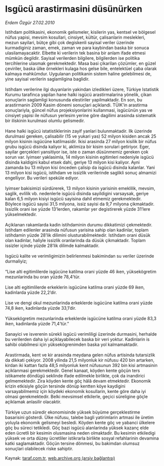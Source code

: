 # Isgücü arastirmasini düsünürken

*Erdem Özgür 27.02.2010*

<div class="yazi">Istihdam politikasini, ekonomik gelismeler, kisilerin yas, kentsel ve bölgesel nüfus yapisi, mevsim kosullari, cinsiyet, kültür, çalisanlarin meslekleri, mezun sayilari, bütçe gibi çok degiskenli sayisal veriler üzerinde kurmadiginiz zaman, emek, zaman ve para kaybindan baska bir sonuca ulasilamayacaktir. Elbette ki verilerin tek basina bir anlam ifade etmesi mümkün degildir. Sayisal verilerden bilgilere, bilgilerden ise politika tercihlerine ulasmak gerekmektedir. Masa basi çikarilan çözümler, en güzel çeviriler, baska ülke örnekleri kulaga hos gelse bile, entelektüel çaba olarak kalmaya mahkûmdur. Uygulanan politikanin sistem haline gelebilmesi de, yine sayisal verilerin saglamligina baglidir. <br/><br/>Istihdam verilerine ilgi duyanlarin yakindan izledikleri üzere, Türkiye Istatistik Kurumu tarafinca yapilan hane halki isgücü arastirmalarina yönelik, çikan sonuçlarin saglamligi konusunda elestiriler yapilmaktadir. En son, bu arastirmanin 2009 Kasim dönemi sonuçlari açiklandi. TÜIK’in arastirma sonuçlariyla, güncel nüfus projeksiyonlarini kullanmasi, isgücünün yas ve cinsiyet yapisi ile nüfusun yerlesim yerine göre dagilimi arasinda sistematik bir iliskinin kurulmasi olumlu gelismedir. <br/><br/>Hane halki isgücü istatistiklerinin zayif yanlari bulunmaktadir. Ilk üzerinde durulmasi gereken, çalisabilir (15 ve yukari yas) 52 milyon kisiden ancak 25 milyon kisinin isgücüne katilmasidir. Ikisi arasinda 27 milyon kisilik bir nüfus grubu isgücü disinda kaliyor ki, aklimiza bir kisim sorulari getiriyor. Eger, sayilar gerçekleri yansitiyor ise, iste o zaman düsünmemiz gereken çok sorun var. Iyimser yaklasimla, 14 milyon kisinin egitimleri nedeniyle isgücü disinda kaldigini kabul etsek dahi, geriye 13 milyon kisi kaliyor. Ayni zamanda bu 13 milyon kisi önceden çalisip da isgücü disinda kalanlar. Yani 13 milyon kisi isgücü, istihdam ve issizlik verilerinde saglikli sonuç almamizi engelliyor. Bu verileri speküle ediyor. <br/><br/>Iyimser bakisimizi sürdürerek, 13 milyon kisinin yarisinin emeklilik, mevsim, saglik, evlilik vb. nedenlerle isgücü disinda sayildigini varsaysak, geriye kalan 6,5 milyon kisiyi isgücü sayisina dahil etmemiz gerekmektedir. Böylece isgücü sayisi 31,5 milyona, issiz sayisi da 9,7 milyona çikmaktadir. Issizlik orani ise yüzde 13’lerden, rakamlar yer degistirerek yüzde 31’lere yükselmektedir. <br/><br/>Açiklanan rakamlarda kadin istihdaminin durumu dikkatimizi çekmektedir. Istihdam edilenler arasinda nüfusun yarisina sahip olan kadinlar, toplam istihdamin yüzde 28’lik dilimini olusturabilmektedir. Istihdam orani düsük olan kadinlar, haliyle issizlik oranlarinda da düsük çikmaktadir. Toplam issizler içinde yüzde 28’lik dilimde kalmaktadir. <br/><br/>Isgücü kalite ve verimligimizin belirlenmesi bakimindan su veriler üzerinde durmaliyiz; <br/><br/>“Lise alti egitimlilerde isgücüne katilma orani yüzde 46 iken, yüksekögretim mezunlarinda bu oran yüzde 78,4’tür. <br/><br/>Lise alti egitimlilerde erkeklerin isgücüne katilma orani yüzde 69 iken, kadinlarda yüzde 22,2’dir. <br/><br/>Lise ve dengi okul mezunlarinda erkeklerde isgücüne katilma orani yüzde 74,8 iken, kadinlarda yüzde 33,1’dir. <br/><br/>Yüksekögretim mezunlarinda erkeklerde isgücüne katilma orani yüzde 83,3 iken, kadinlarda yüzde 71,4’tür.” <br/><br/>Sanayici ve isverenin sürekli isgücü verimliligi üzerinde durmasini, herhalde bu verilerden daha iyi açiklayabilecek baska bir veri yoktur. Kadinlarin is sahibi olabilmesi için yüksekögrenimden baska yol kalmamaktadir. <br/><br/>Arastirmada, kent ve kir arasinda meydana gelen nüfus artisinda tutarsizlik da dikkati çekiyor. 2008 yilinda 21,5 milyonluk kir nüfusu 420 bin artarken, kirdan iki kattan fazla 48,5 milyonluk kent nüfusunun 392 bin kisi artmasinin açiklanmasi gerekmektedir. Genel kanaat, köyden kente göçün ters istikamete döndügü seklinde ifade edilmekle birlikte, çok da inandirici gelmemektedir. Zira köyden kente göç hâlâ devam etmektedir. Ekonomik krizin etkisiyle göçün tersinde dönüp kentten köye kaydigini varsayabilmemiz için köydeki ekonomik kosullarin, kente göre daha iyi olmasi gerekmektedir. Belki mevsimsel etkilerle, geçici süreligine göçle açiklamak anlasilir olacaktir. <br/><br/>Türkiye uzun süredir ekonomisinde yüksek büyüme gerçeklestirme basarisini gösterdi. Ülke nüfusu, talebe bagli yatirimlarin artmasi ile üretim yoluyla ekonomik gelismeyi besledi. Köyden kente göç ve yabanci ülkelere göç bu süreci tetikledi. Göç bazi isgücü alanlarinda yüksek kazanç elde eden ücretli bir kesimin olusmasina neden olmaktadir. Bu kesimin etkiledigi yüksek ve orta düzey ücretliler istikrarla birlikte sosyal refahlarinin devamina katki saglamaktadir. Göçün tersine dönmesi, bu bakimdan olumsuz sonuçlari olabilecek riske sahiptir.
              </div>

Kaynak: [taraf.com.tr](http://taraf.com.tr:80/makale/10266.htm), [web.archive.org (arşiv bağlantısı)](http://web.archive.org/web/20100308124849/http://taraf.com.tr:80/makale/10266.htm)
